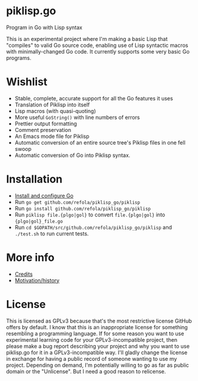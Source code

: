 # piklisp.go
Program in Go with Lisp syntax

This is an experimental project where I'm making a basic Lisp
that "compiles" to valid Go source code, enabling use of Lisp
syntactic macros with minimally-changed Go code. It currently supports
some very basic Go programs.

# Wishlist
* Stable, complete, accurate support for all the Go features it uses
* Translation of Piklisp into itself
* Lisp macros (with quasi-quoting)
* More useful `GoString()` with line numbers of errors
* Prettier output formatting
* Comment preservation
* An Emacs mode file for Piklisp
* Automatic conversion of an entire source tree's Piklisp files in one fell swoop
* Automatic conversion of Go into Piklisp syntax.

# Installation
* [Install and configure Go](https://golang.org/doc/install)
* Run `go get github.com/refola/piklisp_go/piklisp`
* Run `go install github.com/refola/piklisp_go/piklisp`
* Run `piklisp file.{plgo|gol}` to convert `file.{plgo|gol}` into `{plgo|gol}_file.go`
* Run `cd $GOPATH/src/github.com/refola/piklisp_go/piklisp` and `./test.sh` to run current tests.

# More info
* [Credits](doc/credit.md)
* [Motivation/history](doc/motivation.md)

# License
This is licensed as GPLv3 because that's the most restrictive
license GitHub offers by default. I know that this is an inappropriate
license for something resembling a programming language. If for some
reason you want to use experimental learning code for your
GPLv3-incompatible project, then please make a bug report describing
your project and why you want to use piklisp.go for it in a
GPLv3-incompatible way. I'll gladly change the license in exchange for
having a public record of someone wanting to use my project. Depending
on demand, I'm potentially willing to go as far as public domain or
the "Unlicense". But I need a good reason to relicense.
